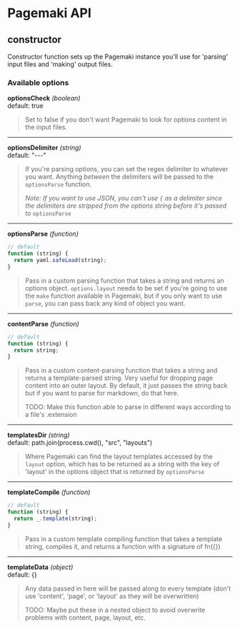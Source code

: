 # Pagemaki API

## constructor

Constructor function sets up the Pagemaki instance you'll use for 'parsing' input files and 'making' output files.

### Available options

**optionsCheck** _(boolean)_  
default: true

> Set to false if you don't want Pagemaki to look for options content in the input files.

---

**optionsDelimiter** _(string)_  
default: "---"

> If you're parsing options, you can set the regex delimiter to whatever you want. Anything _between_ the delimiters will be passed to the `optionsParse` function. 
> 
> _Note: If you want to use JSON, you can't use `{` as a delimiter since the delimiters are stripped from the options string before it's passed to_ `optionsParse`

---

**optionsParse** _(function)_
```javascript
// default
function (string) {
  return yaml.safeLoad(string);
}
```

> Pass in a custom parsing function that takes a string and returns an options object. `options.layout` needs to be set if you're going to use the `make` function available in Pagemaki, but if you only want to use `parse`, you can pass back any kind of object you want.

---

**contentParse** _(function)_
```javascript
// default
function (string) {
  return string;
}
```

> Pass in a custom content-parsing function that takes a string and returns a template-parsed string. Very useful for dropping page content into an outer layout. By default, it just passes the string back but if you want to parse for markdown, do that here.
>
> TODO: Make this function able to parse in different ways according to a file's .extension

---

**templatesDir** _(string)_  
default: path.join(process.cwd(), "src", "layouts")

> Where Pagemaki can find the layout templates accessed by the `layout` option, which has to be returned as a string with the key of 'layout' in the options object that is returned by `optionsParse`

---

**templateCompile** _(function)_
```javascript
// default
function (string) {
  return _.template(string);
}
```

> Pass in a custom template compiling function that takes a template string, compiles it, and returns a function with a signature of fn({})

---

**templateData** _(object)_  
default: {}

> Any data passed in here will be passed along to every template (don't use 'content', 'page', or 'layout' as they will be overwritten)
>
> TODO: Maybe put these in a nested object to avoid overwrite problems with content, page, layout, etc.
